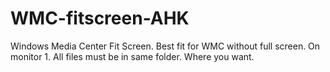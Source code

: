 # WMC-fitscreen-AHK
Windows Media Center Fit Screen. Best fit for WMC without full screen. On monitor 1. All files must be in same folder. Where you want.
